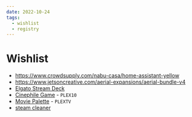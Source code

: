 ```yaml
---
date: 2022-10-24
tags:
  - wishlist
  - registry
---
```


# Wishlist

- <https://www.crowdsupply.com/nabu-casa/home-assistant-yellow>
- <https://www.jetsoncreative.com/aerial-expansions/aerial-bundle-v4>
- [Elgato Stream Deck](https://www.elgato.com/en/stream-deck-mk2)
- [Cinephile Game](https://www.cinephilegame.com/shop/cinephile-super-deluxe) - `PLEX10`
- [Movie Palette](https://moviepalette.com/products/the-grand-budapest-hotel-2014?variant=43514598392061) - `PLEXTV`
- [steam cleaner](https://www.amazon.de/-/en/dp/B01KZ0X4LG/)
